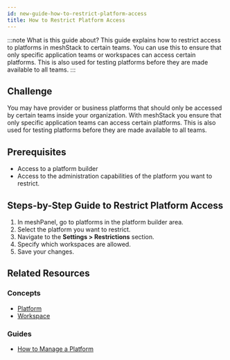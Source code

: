 ```yaml
---
id: new-guide-how-to-restrict-platform-access
title: How to Restrict Platform Access
---
```


:::note What is this guide about?
This guide explains how to restrict access to platforms in meshStack to certain teams. You can use this to ensure that only specific application teams or workspaces can access certain platforms. This is also used for testing platforms before they are made available to all teams.
:::

## Challenge

You may have provider or business platforms that should only be accessed by certain teams inside your organization. With meshStack you ensure that only specific application teams can access certain platforms. This is also used for testing platforms before they are made available to all teams.

## Prerequisites

- Access to a platform builder
- Access to the administration capabilities of the platform you want to restrict.

## Steps-by-Step Guide to Restrict Platform Access

1. In meshPanel, go to platforms in the platform builder area.
2. Select the platform you want to restrict.
3. Navigate to the **Settings > Restrictions** section.
4. Specify which workspaces are allowed.
5. Save your changes.

## Related Resources

### Concepts

- [Platform](new-concept-platform.md)
- [Workspace](new-concept-workspace.md)

### Guides

- [How to Manage a Platform](new-guide-how-to-manage-a-platform.md)

